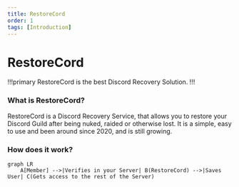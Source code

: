 ```yaml
---
title: RestoreCord
order: 1
tags: [Introduction]
---
```


# RestoreCord

!!!primary
RestoreCord is the best Discord Recovery Solution.
!!!

### What is RestoreCord?

RestoreCord is a Discord Recovery Service, that allows you to restore your Discord Guild after being nuked, raided or otherwise lost. It is a simple, easy to use and been around since 2020, and is still growing.

### How does it work?

```mermaid
graph LR
    A[Member] -->|Verifies in your Server| B(RestoreCord) -->|Saves User| C(Gets access to the rest of the Server)
```
